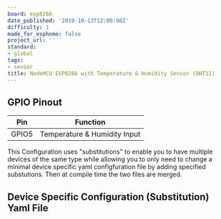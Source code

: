 ```yaml
---
board: esp8266
date_published: '2019-10-13T12:00:00Z'
difficulty: 1
made_for_esphome: false
project_url: ''
standard:
- global
tags:
- sensor
title: NodeMCU ESP8266 with Temperature & Humidity Sensor (DHT11)
---
```


## GPIO Pinout

| Pin   | Function                     |
| ----- | ---------------------------- |
| GPIO5 | Temperature & Humidity Input |
This Configuration uses "substitutions" to enable you to have multiple devices of the same type
while allowing you to only need to change a minimal device specific yaml configfuration file
by adding specified substutions.
Then at compile time the two files are merged.

## Device Specific Configuration (Substitution) Yaml File